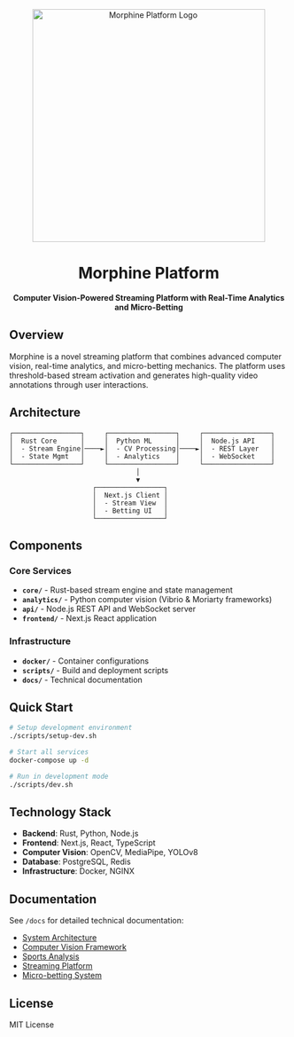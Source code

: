 <div align="center">
  <img src="docs/assets/morphine_logo.gif" alt="Morphine Platform Logo" width="420">
  <h1>Morphine Platform</h1>
  <p><strong>Computer Vision-Powered Streaming Platform with Real-Time Analytics and Micro-Betting</strong></p>
</div>

## Overview

Morphine is a novel streaming platform that combines advanced computer vision, real-time analytics, and micro-betting mechanics. The platform uses threshold-based stream activation and generates high-quality video annotations through user interactions.

## Architecture

```
┌─────────────────┐     ┌─────────────────┐     ┌─────────────────┐
│  Rust Core      │     │  Python ML      │     │  Node.js API    │
│  - Stream Engine│────►│  - CV Processing│────►│  - REST Layer   │
│  - State Mgmt   │     │  - Analytics    │     │  - WebSocket    │
└─────────────────┘     └─────────────────┘     └─────────────────┘
                                │
                                ▼
                     ┌─────────────────┐
                     │  Next.js Client │
                     │  - Stream View  │
                     │  - Betting UI   │
                     └─────────────────┘
```

## Components

### Core Services
- **`core/`** - Rust-based stream engine and state management
- **`analytics/`** - Python computer vision (Vibrio & Moriarty frameworks)
- **`api/`** - Node.js REST API and WebSocket server
- **`frontend/`** - Next.js React application

### Infrastructure
- **`docker/`** - Container configurations
- **`scripts/`** - Build and deployment scripts
- **`docs/`** - Technical documentation

## Quick Start

```bash
# Setup development environment
./scripts/setup-dev.sh

# Start all services
docker-compose up -d

# Run in development mode
./scripts/dev.sh
```

## Technology Stack

- **Backend**: Rust, Python, Node.js
- **Frontend**: Next.js, React, TypeScript
- **Computer Vision**: OpenCV, MediaPipe, YOLOv8
- **Database**: PostgreSQL, Redis
- **Infrastructure**: Docker, NGINX

## Documentation

See `/docs` for detailed technical documentation:
- [System Architecture](docs/technologies.md)
- [Computer Vision Framework](docs/vibrio.md)
- [Sports Analysis](docs/moriarty.md)
- [Streaming Platform](docs/streaming.md)
- [Micro-betting System](docs/micro-betting.md)

## License

MIT License
